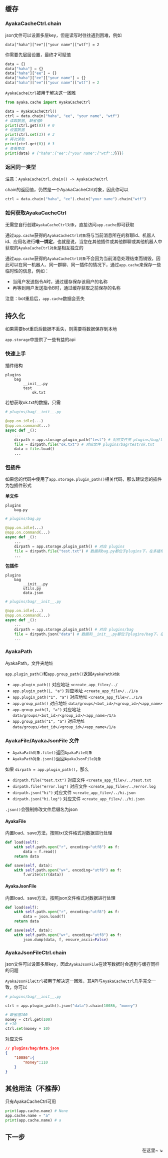 ## 缓存

### AyakaCacheCtrl.chain

json文件可以设置多层key，但是读写时往往遇到困难，例如

`data["haha"]["ee"]["your name"]["wtf"] = 2`

你需要先层层设置，最终才可赋值

```py
data = {}
data["haha"] = {}
data["haha"]["ee"] = {}
data["haha"]["ee"]["your name"] = {}
data["haha"]["ee"]["your name"]["wtf"] = 2
```

`AyakaCacheCtrl`被用于解决这一困难

```py
from ayaka.cache import AyakaCacheCtrl

data = AyakaCacheCtrl()
ctrl = data.chain("haha", "ee", "your name", "wtf")
# 读取数据, 缺省值0
print(ctrl.get(0)) # 0
# 设置数据
print(ctrl.set(3)) # 3
# 再次读取
print(ctrl.get(0)) # 3
# 查看整体
print(data) # {"haha":{"ee":{"your name":{"wtf":3}}}}
```

### 返回同一类型

注意：`AyakaCacheCtrl.chain() -> AyakaCacheCtrl`

chain的返回值，仍然是一个AyakaCacheCtrl对象，因此你可以

```py
ctrl = data.chain("haha", "ee").chain("your name").chain("wtf")
```

### 如何获取AyakaCacheCtrl

无需您自行创建`AyakaCacheCtrl对象`，直接访问`app.cache`即可获取

通过`app.cache`获得的`AyakaCacheCtrl对象`将与当前消息所在的群聊id、机器人id、应用名进行**唯一绑定**，也就是说，当您在其他插件或其他群聊或其他机器人中获取的`AyakaCacheCtrl对象`是相互独立的

通过`app.cache`获得的`AyakaCacheCtrl对象`不会因为当前消息处理结束而销毁，因此可以在同一机器人、同一群聊、同一插件的情况下，通过`app.cache`来保存一些临时性的信息，例如：

- 当用户发送指令A时，通过缓存保存该用户的名称
- 再等到用户发送指令B时，通过缓存获取之前保存的名称

注意：bot重启后，`app.cache`数据会丢失

## 持久化

如果需要bot重启后数据不丢失，则需要将数据保存到本地

`app.storage`中提供了一些有益的api

### 快速上手

插件结构

```
plugins
    bag
        __init__.py
        test
            ok.txt
```

若想获取ok.txt的数据，只需

```py
# plugins/bag/__init__.py

@app.on.idle(...)
@app.on.command(...)
async def _():
    ...
    dirpath = app.storage.plugin_path("test") # 对应文件夹 plugins/bag/test
    file = dirpath.file("ok.txt") # 对应文件 plugins/bag/test/ok.txt
    data = file.load()
    ...
```

### 包插件

如果您的代码中使用了`app.storage.plugin_path()`相关代码，那么建议您的插件为包插件形式

**单文件**

```
plugins
    bag.py
```

```py
# plugins/bag.py

@app.on.idle(...)
@app.on.command(...)
async def _():
    ...
    dirpath = app.storage.plugin_path() # 对应 plugins
    file = dirpath.file("test.txt") # 数据和bag.py都位于plugins下，在多插件时造成混乱
    ...
```

**包插件**

```
plugins
    bag
        __init__.py
        utils.py
        data.json
```

```py
# plugins/bag/__init__.py

@app.on.idle(...)
@app.on.command(...)
async def _():
    ...
    dirpath = app.storage.plugin_path() # 对应 plugins/bag
    file = dirpath.json("data") # 数据和__init__.py都位于plugins/bag下，在多插件时依旧清晰明了
    ...
```

### AyakaPath 

AyakaPath，文件夹地址

`app.plugin_path()`和`app.group_path()`返回`AyakaPath对象`

- `app.plugin_path()` 对应地址 `<create_app_file>/../`
- `app.plugin_path(1, "a")` 对应地址 `<create_app_file>/../1/a`
- `app.plugin_path("1", "a")` 对应地址 `<create_app_file>/../1/a`
- `app.group_path()` 对应地址 `data/groups/<bot_id>/<group_id>/<app_name>`
- `app.group_path(1, "a")` 对应地址 `data/groups/<bot_id>/<group_id>/<app_name>/1/a`
- `app.group_path("1", "a")` 对应地址 `data/groups/<bot_id>/<group_id>/<app_name>/1/a`


### AyakaFile/AyakaJsonFile 文件

- `AyakaPath对象.file()`返回`AyakaFile对象`
- `AyakaPath对象.json()`返回`AyakaJsonFile对象`

如果 `dirpath = app.plugin_path()`，那么

- `dirpath.file("test.txt")` 对应文件 `<create_app_file>/../test.txt`
- `dirpath.file("error.log")` 对应文件 `<create_app_file>/../error.log`
- `dirpath.json("hi")` 对应文件 `<create_app_file>/../hi.json`
- `dirpath.json("hi.log")` 对应文件 `<create_app_file>/../hi.json`

`.json()`会强制修改文件后缀名为json

#### AyakaFile

内置load、save方法，按照txt文件格式对数据进行处理

```py
def load(self):
    with self.path.open("r", encoding="utf8") as f:
        data = f.read()
    return data

def save(self, data):
    with self.path.open("w+", encoding="utf8") as f:
        f.write(str(data))
```

#### AyakaJsonFile

内置load、save方法，按照json文件格式对数据进行处理

```py
def load(self):
    with self.path.open("r", encoding="utf8") as f:
        data = json.load(f)
    return data

def save(self, data):
    with self.path.open("w+", encoding="utf8") as f:
        json.dump(data, f, ensure_ascii=False)
```

### AyakaJsonFileCtrl.chain

json文件可以设置多层key，因此`AyakaJsonFile`在读写数据时会遇到与缓存同样的问题

`AyakaJsonFileCtrl`被用于解决这一困难，其API与`AyakaCacheCtrl`几乎完全一致，你可以


```py
# plugins/bag/__init__.py

ctrl = app.plugin_path().json("data").chain(10086, "money")

# 缺省值100
money = ctrl.get(100)
# +10
ctrl.set(money + 10)
```

对应文件

```json
// plugins/bag/data.json
{
    "10086":{
        "money":110
    }
}
```

## 其他用法（不推荐）

只有AyakaCacheCtrl可用

```py
print(app.cache.name) # None
app.cache.name = "a"
print(app.cache.name) # a
```

## 下一步

<div align="right">
    在这里~ ↘
</div>

